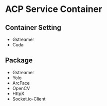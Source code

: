 # ACP Service Container

## Container Setting
-  Gstreamer
-  Cuda

## Package
- Gstreamer
- Yolo
- ArcFace
- OpenCV
- HttpX
- Socket.io-Client